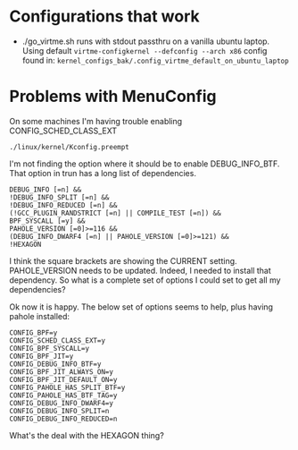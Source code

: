 


# Configurations that work


 * ./go_virtme.sh runs with stdout passthru on a vanilla ubuntu laptop.
   Using default `virtme-configkernel --defconfig --arch x86` config found in:
    `kernel_configs_bak/.config_virtme_default_on_ubuntu_laptop`



# Problems with MenuConfig

On some machines I'm having trouble enabling CONFIG_SCHED_CLASS_EXT

    ./linux/kernel/Kconfig.preempt

I'm not finding the option where it should be to enable DEBUG_INFO_BTF.
That option in trun has a long list of dependencies.

    DEBUG_INFO [=n] && 
	!DEBUG_INFO_SPLIT [=n] && 
	!DEBUG_INFO_REDUCED [=n] && 
	(!GCC_PLUGIN_RANDSTRICT [=n] || COMPILE_TEST [=n]) && 
	BPF_SYSCALL [=y] && 
	PAHOLE_VERSION [=0]>=116 && 
	(DEBUG_INFO_DWARF4 [=n] || PAHOLE_VERSION [=0]>=121) && 
	!HEXAGON

I think the square brackets are showing the CURRENT setting.
PAHOLE_VERSION needs to be updated. Indeed, I needed to install that dependency.
So what is a complete set of options I could set to get all my dependencies?

Ok now it is happy. The below set of options seems to help, plus having pahole installed:

```
CONFIG_BPF=y
CONFIG_SCHED_CLASS_EXT=y
CONFIG_BPF_SYSCALL=y
CONFIG_BPF_JIT=y
CONFIG_DEBUG_INFO_BTF=y
CONFIG_BPF_JIT_ALWAYS_ON=y
CONFIG_BPF_JIT_DEFAULT_ON=y
CONFIG_PAHOLE_HAS_SPLIT_BTF=y
CONFIG_PAHOLE_HAS_BTF_TAG=y
CONFIG_DEBUG_INFO_DWARF4=y
CONFIG_DEBUG_INFO_SPLIT=n
CONFIG_DEBUG_INFO_REDUCED=n
```

What's the deal with the HEXAGON thing?

